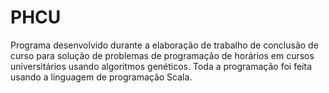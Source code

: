 PHCU
====

Programa desenvolvido durante a elaboração de trabalho de conclusão de curso para solução de problemas de programação de horários em cursos universitários usando algoritmos genéticos. Toda a programação foi feita usando a linguagem de programação Scala.

